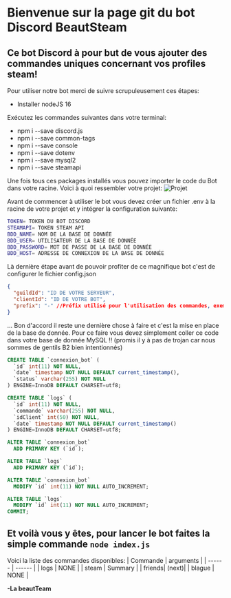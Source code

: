 # Bienvenue sur la page git du bot Discord BeautSteam
## Ce bot Discord à pour but de vous ajouter des commandes uniques concernant vos profiles steam!

Pour utiliser notre bot merci de suivre scrupuleusement ces étapes:
- Installer nodeJS 16

Exécutez les commandes suivantes dans votre terminal:

- npm i --save discord.js
- npm i --save common-tags
- npm i --save console
- npm i --save dotenv
- npm i --save mysql2
- npm i --save steamapi

Une fois tous ces packages installés vous pouvez importer le code du Bot dans votre racine.
Voici à quoi ressembler votre projet:
![Projet](https://media.discordapp.net/attachments/892672010629562418/900171685062397992/oqLxw6UncmiLyvVkBQoKRDKcpHBJD4yZPyZbG4as5bfWfaZjDqQFFBJgcAhq1YceeOj2jwoHSkQhgKBQhZGA6lMUiBsBQiysHuAy.png)



Avant de commencer à utiliser le bot vous devez créer un fichier .env à la racine de votre projet et y intégrer la configuration suivante:
```bash
TOKEN= TOKEN DU BOT DISCORD
STEAMAPI= TOKEN STEAM API
BDD_NAME= NOM DE LA BASE DE DONNÉE
BDD_USER= UTILISATEUR DE LA BASE DE DONNÉE
BDD_PASSWORD= MOT DE PASSE DE LA BASE DE DONNÉE
BDD_HOST= ADRESSE DE CONNEXION DE LA BASE DE DONNÉE
```

Là dernière étape avant de pouvoir profiter de ce magnifique bot c'est de configurer le fichier config.json
```json
{
  "guildId": "ID DE VOTRE SERVEUR",
  "clientId": "ID DE VOTRE BOT",
  "prefix": "-" //Préfix utilisé pour l'utilisation des commandes, exemple: -friends Teyir
}
```

... Bon d'accord il reste une dernière chose à faire et c'est la mise en place de la base de donnée.
Pour ce faire vous devez simplement coller ce code dans votre base de donnée MySQL !! (promis il y à pas de trojan car nous sommes de gentils B2 bien intentionnés)

```sql
CREATE TABLE `connexion_bot` (
  `id` int(11) NOT NULL,
  `date` timestamp NOT NULL DEFAULT current_timestamp(),
  `status` varchar(255) NOT NULL
) ENGINE=InnoDB DEFAULT CHARSET=utf8;

CREATE TABLE `logs` (
  `id` int(11) NOT NULL,
  `commande` varchar(255) NOT NULL,
  `idClient` int(50) NOT NULL,
  `date` timestamp NOT NULL DEFAULT current_timestamp()
) ENGINE=InnoDB DEFAULT CHARSET=utf8;

ALTER TABLE `connexion_bot`
  ADD PRIMARY KEY (`id`);

ALTER TABLE `logs`
  ADD PRIMARY KEY (`id`);

ALTER TABLE `connexion_bot`
  MODIFY `id` int(11) NOT NULL AUTO_INCREMENT;

ALTER TABLE `logs`
  MODIFY `id` int(11) NOT NULL AUTO_INCREMENT;
COMMIT;
```

## Et voilà vous y êtes, pour lancer le bot faites la simple commande ``node index.js``

Voici la liste des commandes disponibles:
| Commande | arguments |
| ------ | ------ |
| logs | NONE |
| steam | <IDSTEAM> Summary |
| friends| <IDSTEAM> (next)|
| blague | NONE |


**-La beautTeam**


